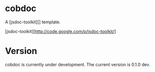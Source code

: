 cobdoc
======

A [jsdoc-toolkit][] template.

[jsdoc-toolkit][http://code.google.com/p/jsdoc-toolkit/]

Version
=======

cobdoc is currently under development. The current version is 0.1.0 dev.
